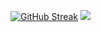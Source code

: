 [![GitHub Streak](https://github-readme-streak-stats.herokuapp.com?user=cuong-tran&theme=monokai)](https://git.io/streak-stats)
[![](https://visitcount.itsvg.in/api?id=cuong-tran&label=Profile%20Views&color=2&icon=5&pretty=true)](https://visitcount.itsvg.in)

